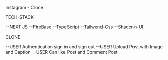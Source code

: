 Instagram - Clone

TECH-STACK

--NEXT JS
--FireBase
--TypeScript
--Tailwend-Css
--Shadcnn-UI

CLONE

--USER Authentication sign in and sign out
--USER Upload Post with Image and Caption
--USER Can like Post and Comment Post
